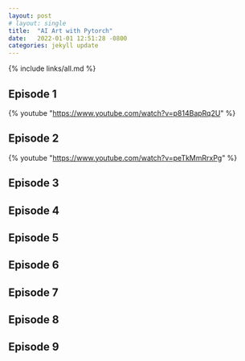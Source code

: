 ```yaml
---
layout: post
# layout: single
title:  "AI Art with Pytorch"
date:   2022-01-01 12:51:28 -0800
categories: jekyll update
---
```


{% include links/all.md %}

##  Episode 1

 {% youtube "https://www.youtube.com/watch?v=p814BapRq2U" %}


## Episode 2

 {% youtube "https://www.youtube.com/watch?v=peTkMmRrxPg" %}

## Episode 3
## Episode 4
## Episode 5
## Episode 6
## Episode 7
## Episode 8
## Episode 9
